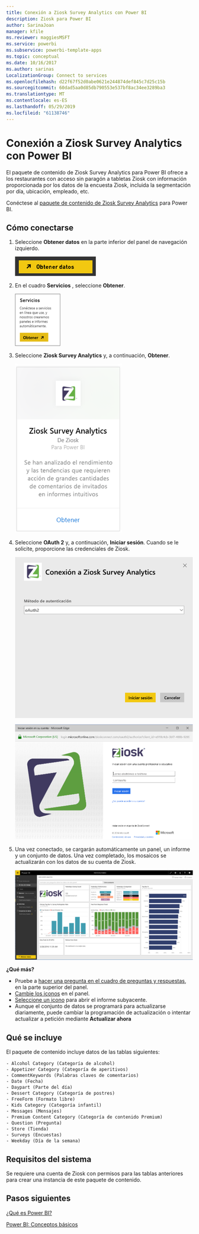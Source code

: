 ```yaml
---
title: Conexión a Ziosk Survey Analytics con Power BI
description: Ziosk para Power BI
author: SarinaJoan
manager: kfile
ms.reviewer: maggiesMSFT
ms.service: powerbi
ms.subservice: powerbi-template-apps
ms.topic: conceptual
ms.date: 10/16/2017
ms.author: sarinas
LocalizationGroup: Connect to services
ms.openlocfilehash: d22f67f52d0abe0621e244874def845c7d25c15b
ms.sourcegitcommit: 60dad5aa0d85db790553e537bf8ac34ee3289ba3
ms.translationtype: MT
ms.contentlocale: es-ES
ms.lasthandoff: 05/29/2019
ms.locfileid: "61138746"
---
```

# <a name="connect-to-ziosk-survey-analytics-with-power-bi"></a>Conexión a Ziosk Survey Analytics con Power BI
El paquete de contenido de Ziosk Survey Analytics para Power BI ofrece a los restaurantes con acceso sin paragón a tabletas Ziosk con información proporcionada por los datos de la encuesta Ziosk, incluida la segmentación por día, ubicación, empleado, etc.

Conéctese al [paquete de contenido de Ziosk Survey Analytics](https://app.powerbi.com/getdata/services/ziosk-survey-analytics) para Power BI.

## <a name="how-to-connect"></a>Cómo conectarse
1. Seleccione **Obtener datos** en la parte inferior del panel de navegación izquierdo.  
   
    ![](media/service-connect-to-ziosk/getdata.png)
2. En el cuadro **Servicios** , seleccione **Obtener**.  
   
    ![](media/service-connect-to-ziosk/services.png)
3. Seleccione **Ziosk Survey Analytics** y, a continuación, **Obtener**.  
   
    ![](media/service-connect-to-ziosk/ziosk.png)
4. Seleccione **OAuth 2** y, a continuación, **Iniciar sesión**. Cuando se le solicite, proporcione las credenciales de Ziosk.
   
    ![](media/service-connect-to-ziosk/creds.png)
   
    ![](media/service-connect-to-ziosk/creds2.png)
5. Una vez conectado, se cargarán automáticamente un panel, un informe y un conjunto de datos. Una vez completado, los mosaicos se actualizarán con los datos de su cuenta de Ziosk.
   
    ![](media/service-connect-to-ziosk/dashboard.png)

**¿Qué más?**

* Pruebe a [hacer una pregunta en el cuadro de preguntas y respuestas](consumer/end-user-q-and-a.md), en la parte superior del panel.
* [Cambie los iconos](service-dashboard-edit-tile.md) en el panel.
* [Seleccione un icono](consumer/end-user-tiles.md) para abrir el informe subyacente.
* Aunque el conjunto de datos se programará para actualizarse diariamente, puede cambiar la programación de actualización o intentar actualizar a petición mediante **Actualizar ahora**

## <a name="whats-included"></a>Qué se incluye
El paquete de contenido incluye datos de las tablas siguientes:  

    - Alcohol Category (Categoría de alcohol)  
    - Appetizer Category (Categoría de aperitivos)  
    - CommentKeywords (Palabras claves de comentarios)  
    - Date (Fecha)  
    - Daypart (Parte del día)  
    - Dessert Category (Categoría de postres)  
    - FreeForm (Formato libre)  
    - Kids Category (Categoría infantil)  
    - Messages (Mensajes)  
    - Premium Content Category (Categoría de contenido Premium)  
    - Question (Pregunta)  
    - Store (Tienda)  
    - Surveys (Encuestas)  
    - Weekday (Día de la semana)  


## <a name="system-requirements"></a>Requisitos del sistema
Se requiere una cuenta de Ziosk con permisos para las tablas anteriores para crear una instancia de este paquete de contenido.

## <a name="next-steps"></a>Pasos siguientes
[¿Qué es Power BI?](power-bi-overview.md)

[Power BI: Conceptos básicos](consumer/end-user-basic-concepts.md)

